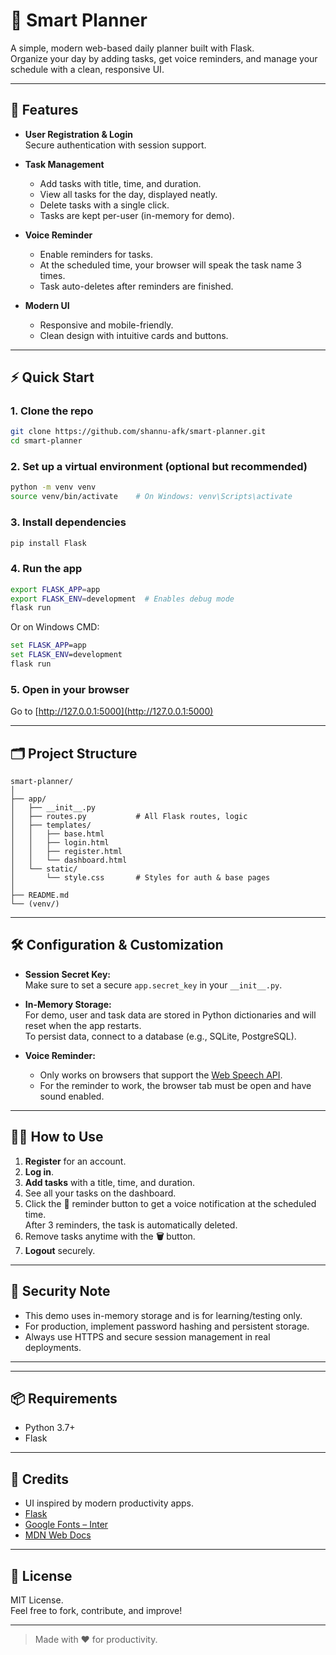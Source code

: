 # 📝 Smart Planner

A simple, modern web-based daily planner built with Flask.  
Organize your day by adding tasks, get voice reminders, and manage your schedule with a clean, responsive UI.

---

## 🚀 Features

- **User Registration & Login**  
  Secure authentication with session support.

- **Task Management**  
  - Add tasks with title, time, and duration.
  - View all tasks for the day, displayed neatly.
  - Delete tasks with a single click.
  - Tasks are kept per-user (in-memory for demo).

- **Voice Reminder**  
  - Enable reminders for tasks.  
  - At the scheduled time, your browser will speak the task name 3 times.
  - Task auto-deletes after reminders are finished.

- **Modern UI**  
  - Responsive and mobile-friendly.
  - Clean design with intuitive cards and buttons.

---

## ⚡ Quick Start

### 1. Clone the repo

```bash
git clone https://github.com/shannu-afk/smart-planner.git
cd smart-planner
```

### 2. Set up a virtual environment (optional but recommended)

```bash
python -m venv venv
source venv/bin/activate    # On Windows: venv\Scripts\activate
```

### 3. Install dependencies

```bash
pip install Flask
```

### 4. Run the app

```bash
export FLASK_APP=app
export FLASK_ENV=development  # Enables debug mode
flask run
```
Or on Windows CMD:
```cmd
set FLASK_APP=app
set FLASK_ENV=development
flask run
```

### 5. Open in your browser

Go to [http://127.0.0.1:5000](http://127.0.0.1:5000)

---

## 🗂️ Project Structure

```
smart-planner/
│
├── app/
│   ├── __init__.py
│   ├── routes.py           # All Flask routes, logic
│   ├── templates/
│   │   ├── base.html
│   │   ├── login.html
│   │   ├── register.html
│   │   └── dashboard.html
│   └── static/
│       └── style.css       # Styles for auth & base pages
│
├── README.md
└── (venv/)
```

---

## 🛠️ Configuration & Customization

- **Session Secret Key:**  
  Make sure to set a secure `app.secret_key` in your `__init__.py`.

- **In-Memory Storage:**  
  For demo, user and task data are stored in Python dictionaries and will reset when the app restarts.  
  To persist data, connect to a database (e.g., SQLite, PostgreSQL).

- **Voice Reminder:**  
  - Only works on browsers that support the [Web Speech API](https://developer.mozilla.org/en-US/docs/Web/API/SpeechSynthesis).
  - For the reminder to work, the browser tab must be open and have sound enabled.

---

## 👩‍💻 How to Use

1. **Register** for an account.
2. **Log in**.
3. **Add tasks** with a title, time, and duration.
4. See all your tasks on the dashboard.
5. Click the **🔔** reminder button to get a voice notification at the scheduled time.  
   After 3 reminders, the task is automatically deleted.
6. Remove tasks anytime with the **🗑** button.
7. **Logout** securely.

---

## 🔐 Security Note

- This demo uses in-memory storage and is for learning/testing only.
- For production, implement password hashing and persistent storage.
- Always use HTTPS and secure session management in real deployments.

---



---

## 📦 Requirements

- Python 3.7+
- Flask

---

## 🙌 Credits

- UI inspired by modern productivity apps.
- [Flask](https://flask.palletsprojects.com/)
- [Google Fonts – Inter](https://fonts.google.com/specimen/Inter)
- [MDN Web Docs](https://developer.mozilla.org/)

---

## 📝 License

MIT License.  
Feel free to fork, contribute, and improve!

---

> Made with ❤️ for productivity.
